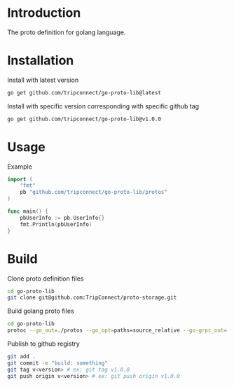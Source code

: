 # Introduction
The proto definition for golang language.

# Installation
Install with latest version
```sh
go get github.com/tripconnect/go-proto-lib@latest
```
Install with specific version corresponding with specific github tag
```sh
go get github.com/tripconnect/go-proto-lib@v1.0.0
```

# Usage
Example
```go
import (
    "fmt"
    pb "github.com/tripconnect/go-proto-lib/protos"
)

func main() {
    pbUserInfo := pb.UserInfo{}
    fmt.Println(pbUserInfo)
}
```

# Build
Clone proto definition files
```sh
cd go-proto-lib
git clone git@github.com:TripConnect/proto-storage.git
```
Build golang proto files
```sh
cd go-proto-lib
protoc --go_out=./protos --go_opt=paths=source_relative --go-grpc_out=./protos --go-grpc_opt=paths=source_relative --proto_path=proto-storage/protos ./proto-storage/protos/*.proto
```
Publish to github registry
```sh
git add .
git commit -m "build: something"
git tag v<version> # ex: git tag v1.0.0
git push origin v<version> # ex: git push origin v1.0.0
```
